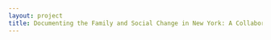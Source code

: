 ```yaml
--- 
layout: project 
title: Documenting the Family and Social Change in New York: A Collaborative Approach
---
```



